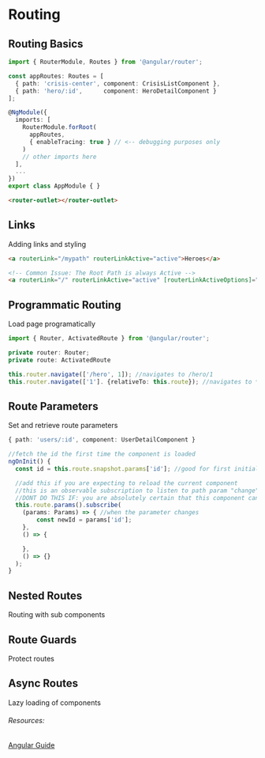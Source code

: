 # Routing

## Routing Basics
```typescript
import { RouterModule, Routes } from '@angular/router';

const appRoutes: Routes = [
  { path: 'crisis-center', component: CrisisListComponent },
  { path: 'hero/:id',      component: HeroDetailComponent }
];

@NgModule({
  imports: [
    RouterModule.forRoot(
      appRoutes,
      { enableTracing: true } // <-- debugging purposes only
    )
    // other imports here
  ],
  ...
})
export class AppModule { }
```
```html
<router-outlet></router-outlet>
```

## Links
Adding links and styling
```html
<a routerLink="/mypath" routerLinkActive="active">Heroes</a>
```
```html
<!-- Common Issue: The Root Path is always Active -->
<a routerLink="/" routerLinkActive="active" [routerLinkActiveOptions]="{exact:true}">Home</a>
```

## Programmatic Routing
Load page programatically
```typescript
import { Router, ActivatedRoute } from '@angular/router';

private router: Router;
private route: ActivatedRoute

this.router.navigate(['/hero', 1]); //navigates to /hero/1
this.router.navigate(['1']. {relativeTo: this.route}); //navigates to **current path**/1
```

## Route Parameters
Set and retrieve route parameters
```typescript
{ path: 'users/:id', component: UserDetailComponent }

//fetch the id the first time the component is loaded
ngOnInit() {
  const id = this.route.snapshot.params['id']; //good for first initialization

  //add this if you are expecting to reload the current component
  //this is an observable subscription to listen to path param "change"
  //DONT DO THIS IF: you are absolutely certain that this component can be loaded from the same component
  this.route.params().subscribe(
    (params: Params) => { //when the parameter changes
        const newId = params['id'];
    }, 
    () => { 

    },
    () => {}
  );
}

```

## Nested Routes
Routing with sub components

## Route Guards
Protect routes

## Async Routes
Lazy loading of components

###### Resources:
[Angular Guide](https://angular.io/guide/router)
